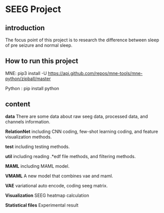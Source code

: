 # SEEG Project
## introduction 

The focus point of this project is to research the difference between sleep of pre seizure and normal sleep.

## How to run this project

MNE: pip3 install -U https://api.github.com/repos/mne-tools/mne-python/zipball/master

Python : pip install python 


## content

**data**  There are some data about raw seeg data, processed data, and channels information.

**RelationNet**  including CNN coding, few-shot learning coding, and feature visualization methods.

**test** including testing methods.

**util**  including reading .*edf file methods, and filtering methods.

**MAML** including MAML model.

**VMAML** A new model that combines vae and maml.

**VAE** variational auto encode, coding seeg matrix.

**Visualization**  SEEG heatmap calculation

**Statistical files** Experimental result 






